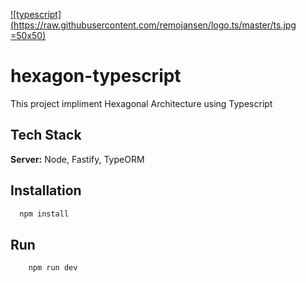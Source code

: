 [![typescript](https://raw.githubusercontent.com/remojansen/logo.ts/master/ts.jpg =50x50)](https://www.typescriptlang.org/)



# hexagon-typescript 

This project impliment Hexagonal Architecture using Typescript
 


## Tech Stack

**Server:** Node, Fastify, TypeORM


## Installation

```bash
  npm install
```
    
## Run

```bash
    npm run dev
```

